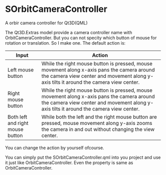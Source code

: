 # SOrbitCameraController
A orbir camera controller for Qt3D(QML)

The Qt3D.Extras model provide a camera controller name with OrbitCameraController. But you can not specity which button of mouse for rotation or translation. So I make one. The default action is:

| Input                            | Action                                                       |
| -------------------------------- | ------------------------------------------------------------ |
| Left mouse button                | While the right mouse button is pressed, mouse movement along x-axis pans the camera around the camera view center and movement along y-axis tilts it around the camera view center. |
| Right mouse button               | While the right mouse button is pressed, mouse movement along x-axis pans the camera around the camera view center and movement along y-axis tilts it around the camera view center. |
| Both left and right mouse button | While both the left and the right mouse button are pressed, mouse movement along y-axis zooms the camera in and out without changing the view center. |

You can change the action by yourself ofcourse.

You can simply put the SOrbitCameraController.qml into you project and use it just like OrbitCameraController. Even the property is same as OrbitCameraController.
